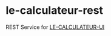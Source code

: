 # le-calculateur-rest <br>

REST Service for  [LE-CALCULATEUR-UI](https://github.com/sofoste93/le-calculateur-ui)

